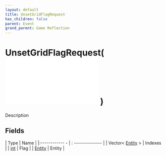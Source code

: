 ```yaml
---
layout: default
title: UnsetGridFlagRequest
has_children: false
parent: Event
grand_parent: Game Reflection
---
```

# UnsetGridFlagRequest( ![ EntityEventBase ](game-reflection/events/entity_event_base.md) )
Description 

## Fields
| Type | Name |
|:------------ - | : -------------- |
| Vector< [Entity](game-reflection/classes/entity.md) > | Indexes |
| [int](game-reflection/enums/int.md) | Flag |
| [Entity](game-reflection/classes/entity.md) | Entity |
